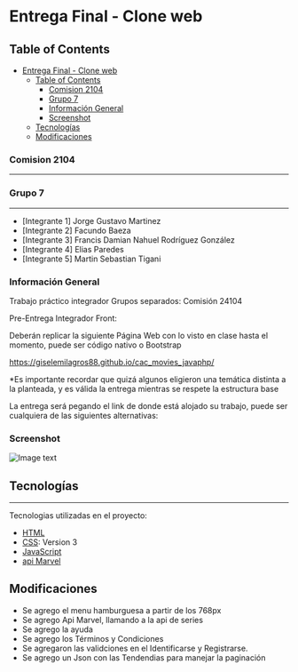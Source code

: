 # Entrega Final - Clone web

## Table of Contents
- [Entrega Final - Clone web](#entrega-final---clone-web)
  - [Table of Contents](#table-of-contents)
    - [Comision 2104](#comision-2104)
    - [Grupo 7](#grupo-7)
    - [Información General](#información-general)
    - [Screenshot](#screenshot)
  - [Tecnologías](#tecnologías)
  - [Modificaciones](#modificaciones)

### Comision 2104
***
### Grupo 7
***
* [Integrante 1] Jorge Gustavo Martinez
* [Integrante 2] Facundo Baeza
* [Integrante 3] Francis Damian Nahuel Rodríguez González
* [Integrante 4] Elias Paredes
* [Integrante 5] Martin Sebastian Tigani

### Información General

Trabajo práctico integrador
Grupos separados: Comisión 24104

Pre-Entrega Integrador Front:

Deberán replicar la siguiente Página Web con lo visto en clase hasta el momento, puede ser código nativo o Bootstrap

https://giselemilagros88.github.io/cac_movies_javaphp/

*Es importante recordar que quizá algunos eligieron una temática distinta a la planteada, y es válida la entrega mientras se respete la estructura base

La entrega será pegando el link de donde está alojado su trabajo, puede ser cualquiera de las siguientes alternativas: 



### Screenshot
![Image text](https://www.tnlcomputer.com.ar/imagenPortada.png)

## Tecnologías
***
Tecnologias utilizadas en el proyecto:
* [HTML](https://developer.mozilla.org/es/docs/Web/HTML)
* [CSS](https://developer.mozilla.org/es/docs/Web/CSS): Version 3
* [JavaScript](https://developer.mozilla.org/es/docs/Web/JavaScript)
* [api Marvel](https://developer.marvel.com/docs)

## Modificaciones
* Se agrego el menu hamburguesa a partir de los 768px
* Se agrego Api Marvel, llamando a la api de series
* Se agrego la ayuda
* Se agrego los Términos y Condiciones
* Se agregaron las validciones en el Identificarse y Registrarse.
* Se agrego un Json con las Tendendias para manejar la paginación